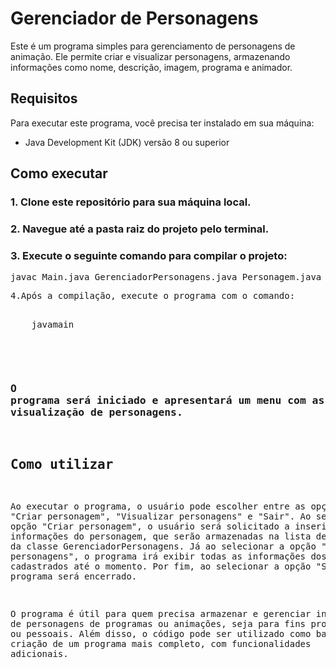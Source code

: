 # Gerenciador de Personagens

Este é um programa simples para gerenciamento de personagens de animação. Ele permite criar e visualizar personagens, armazenando informações como nome, descrição, imagem, programa e animador.

## Requisitos

Para executar este programa, você precisa ter instalado em sua máquina:
- Java Development Kit (JDK) versão 8 ou superior

## Como executar

### 1. Clone este repositório para sua máquina local.
### 2. Navegue até a pasta raiz do projeto pelo terminal.
### 3. Execute o seguinte comando para compilar o projeto:
<pre>
javac Main.java GerenciadorPersonagens.java Personagem.java
<pre>
4.Após a compilação, execute o programa com o comando:
    <pre>
    javamain
    </pre>
### O programa será iniciado e apresentará um menu com as opções de criação e visualização de personagens.

## Como utilizar
Ao executar o programa, o usuário pode escolher entre as opções "Criar personagem", "Visualizar personagens" e "Sair". Ao selecionar a opção "Criar personagem", o usuário será solicitado a inserir as informações do personagem, que serão armazenadas na lista de personagens da classe GerenciadorPersonagens. Já ao selecionar a opção "Visualizar personagens", o programa irá exibir todas as informações dos personagens cadastrados até o momento. Por fim, ao selecionar a opção "Sair", o programa será encerrado.

O programa é útil para quem precisa armazenar e gerenciar informações de personagens de programas ou animações, seja para fins profissionais ou pessoais. Além disso, o código pode ser utilizado como base para a criação de um programa mais completo, com funcionalidades adicionais.

